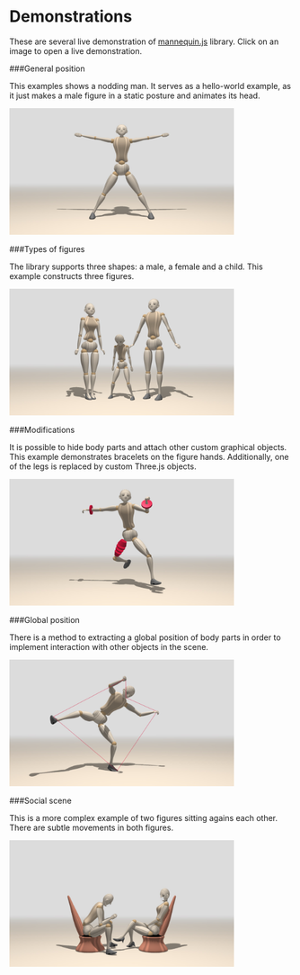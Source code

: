 # Demonstrations

These are several live demonstration of [mannequin.js](../index.md) library.
Click on an image to open a live demonstration.

###General position

This examples shows a nodding man. It serves as a hello-world example, as it
just makes a male figure in a static posture and animates its head.

[<img src="snapshots/demo-mannequin-01.jpg" width="400">](demo-mannequin-01.html)

###Types of figures

The library supports three shapes: a male, a female and a child. This example 
constructs three figures.

[<img src="snapshots/demo-mannequin-02.jpg" width="400">](demo-mannequin-02.html)

###Modifications

It is possible to hide body parts and attach other custom graphical objects.
This example demonstrates bracelets on the figure hands. Additionally, one of
the legs is replaced by custom Three.js objects.

[<img src="./snapshots/demo-mannequin-03.jpg" width="400">](demo-mannequin-03.html)

###Global position

There is a method to extracting a global position of body parts in order to implement
interaction with other objects in the scene. 

[<img src="./snapshots/demo-mannequin-04.jpg" width="400">](demo-mannequin-04.html)


###Social scene

This is a more complex example of two figures sitting agains each other. There are
subtle movements in both figures.

[<img src="./snapshots/demo-mannequin-05.jpg" width="400">](demo-mannequin-05.html)
